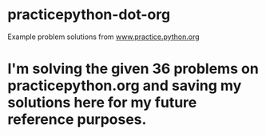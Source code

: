 # practicepython-dot-org
Example problem solutions from www.practice.python.org
# I'm solving the given 36 problems on practicepython.org and saving my solutions here for my future reference purposes. 
